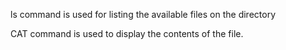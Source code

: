 ls command is used for listing the available files on the directory

CAT command is used to display the contents of the file.

